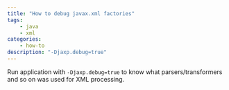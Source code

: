 ```yaml
---
title: "How to debug javax.xml factories" 
tags: 
    - java
    - xml
categories:
    - how-to
description: "-Djaxp.debug=true"
---
```

Run application with `-Djaxp.debug=true` to know what parsers/transformers and so on was used for XML processing.
